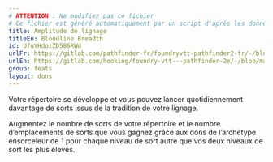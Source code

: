 ```yaml
---
# ATTENTION : Ne modifiez pas ce fichier
# Ce fichier est généré automatiquement par un script d'après les données du module Foundry VTT officiel et de sa traduction
title: Amplitude de lignage
titleEn: Bloodline Breadth
id: UfuYHdozZD586RWd
urlFr: https://gitlab.com/pathfinder-fr/foundryvtt-pathfinder2-fr/-/blob/master/data/feats/UfuYHdozZD586RWd.htm
urlEn: https://gitlab.com/hooking/foundry-vtt---pathfinder-2e/-/blob/master/packs/data/feats.db/bloodline-breadth.json
group: feats
layout: dons
---
```

Votre répertoire se développe et vous pouvez lancer quotidiennement davantage de sorts issus de la tradition de votre lignage.

Augmentez le nombre de sorts de votre répertoire et le nombre d’emplacements de sorts que vous gagnez grâce aux dons de l’archétype ensorceleur de 1 pour chaque niveau de sort autre que vos deux niveaux de sort les plus élevés.


